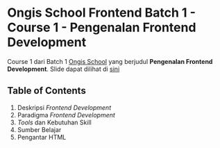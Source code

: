 # Ongis School Frontend Batch 1 - Course 1 - Pengenalan Frontend Development

Course 1 dari Batch 1 [Ongis School](http://ongis.school) yang berjudul __Pengenalan Frontend Development__. Slide dapat dilihat di [sini](http://malangfrontend.github.io/ongischool-frontend-course/batch-1/course-1)

## Table of Contents

1. Deskripsi _Frontend Development_
2. Paradigma _Frontend Development_
3. _Tools_ dan Kebutuhan Skill
4. Sumber Belajar
5. Pengantar HTML


